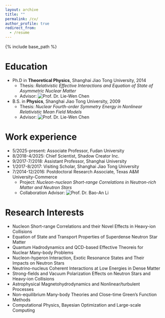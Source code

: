 ```yaml
---
layout: archive
title: ""
permalink: /cv/
author_profile: true
redirect_from:
  - /resume
---
```


{% include base_path %}

Education
======
* Ph.D in **Theoretical Physics**, Shanghai Jiao Tong University, 2014
  * Thesis: *Relativistic Effective Interactions and Equation of State of Asymmetric Nuclear Matter*
  * Advisor: ![Prof. Dr. Lie-Wen Chen](https://scholar.google.com/citations?user=jKJnZNgAAAAJ&hl=en)
* B.S. in **Physics**, Shanghai Jiao Tong University, 2009
  * Thesis: *Nuclear Fourth-order Symmetry Energy in Nonlinear Relativistic Mean Field Models*
  * Advisor: ![Prof. Dr. Lie-Wen Chen](https://scholar.google.com/citations?user=jKJnZNgAAAAJ&hl=en)

Work experience
======
* 5/2025-present: Associate Professor, Fudan University
* 8/2018-4/2025: Chief Scientist, Shadow Creator Inc.
* 9/2017-7/2018: Assistant Professor, Shanghai University
* 1/2017-8/2017: Visiting Scholar, Shanghai Jiao Tong University
* 7/2014-12/2016: Postdoctoral Research Associate, Texas A&M University-Commerce
  * Project: *Nucleon-nucleon Short-range Correlations in Neutron-rich Matter and Neutron Stars*
  * Collaboration Advisor: ![Prof. Dr. Bao-An Li](https://scholar.google.com/citations?user=-0gnvt4AAAAJ&hl=en)


Research Interests
======
* Nucleon Short-range Correlations and their Novel Effects in Heavy-ion Collisions
* Equation of State and Transport Properties of Superdense Neutron Star Matter
* Quantum Hadrodynamics and QCD-based Effective Theoreis for Nuclear Many-body Problems
* Nucleon-hyperon Interaction, Exotic Resonance States and Their Impacts on Neutron Stars
* Neutrino-nucleus Coherent Interactions at Low Energies in Dense Matter
* Strong-fields and Vacuum Polarization Effects on Neutron Stars and Heavy-ion Collisions
* Astrophysical Magnetohydrodynamics and Nonlinear/turbulent Processes
* Non-equilibrium Many-body Theories and Close-time Green’s Function Methods
* Computational Physics, Bayesian Optimization and Large-scale Computing


